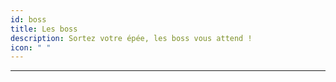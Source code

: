 ```yaml
---
id: boss
title: Les boss
description: Sortez votre épée, les boss vous attend !
icon: " "
---
```

___